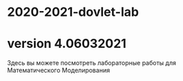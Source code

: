 # 2020-2021-dovlet-lab
# version 4.06032021
Здесь вы можете посмотреть лабораторные работы для Математического Моделирования
